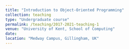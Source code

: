 ```yaml
---
title: "Introduction to Object-Oriented Programming"
collection: teaching
type: "Undergraduate course"
permalink: /teaching/2017-2021-teaching-1
venue: "University of Kent, School of Computing"
date: 
location: "Medway Campus, Gillingham, UK"
---
```


